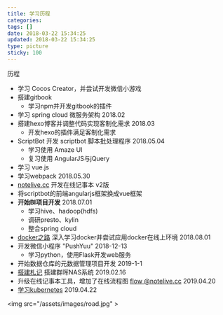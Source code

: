 ```yaml
---
title: 学习历程
categories:
tags: []
date: 2018-03-22 15:34:25
updated: 2018-03-22 15:34:25
type: picture
sticky: 100
---
```


历程

- 学习 Cocos Creator，并尝试开发微信小游戏
- 搭建gitbook
  - 学习npm并开发gitbook的插件
- 学习 spring cloud 微服务架构 2018.02
- 搭建hexo博客并调整代码实现客制化需求 2018.03
  - 开发hexo的插件满足客制化需求
- ScriptBot 开发 scriptbot 脚本批处理程序 2018.05.04
  - 学习使用 Amaze UI
  - 复习使用 AngularJS与jQuery
- 学习 vue.js
- 学习webpack 2018.05.30
- [notelive.cc](https://notelive.cc) 开发在线记事本 v2版
- 将scriptbot的前端angularjs框架换成vue框架
- **开始BI项目开发** 2018.07.01
  - 学习hive、hadoop(hdfs)
  - 调研presto、kylin
  - 整合spring cloud
- [docker之路](/code/docker/docker/) 深入学习docker并尝试应用docker在线上环境 2018.08.01
- 开发微信小程序 "PushYuu" 2018-12-13
  - 学习python，使用Flask开发web服务
- 开始数据仓库的元数据管理项目开发 2019-1-1
- [搭建札记](/tech/synology-nas-搭建) 搭建群晖NAS系统 2019.02.16
- 升级在线记事本工具，增加了在线流程图 [flow @notelive.cc](http://notelive.cc/flow/) 2019.04.20
- [学习kubernetes](/tech/kubernetes) 2019.04.22

<img src="/assets/images/road.jpg" \>
